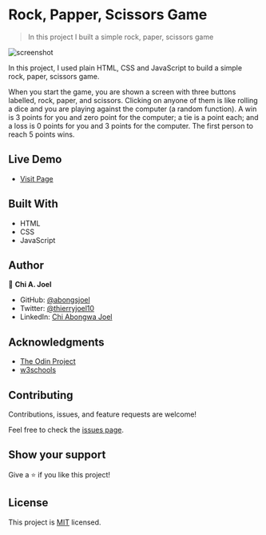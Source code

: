 
# Rock, Papper, Scissors Game

> In this project I built a simple rock, paper, scissors game

![screenshot](../master/screenshot.png)

In this project, I used plain HTML, CSS and JavaScript to build a simple rock, paper, scissors game.

When you start the game, you are shown a screen with three buttons labelled, rock, paper, and scissors. Clicking on anyone of them is like rolling a dice and you are playing against the computer (a random function). A win is 3 points for you and zero point for the computer; a tie is a point each; and a loss is 0 points for you and 3 points for the computer. The first person to reach 5 points wins.

## Live Demo 

- [Visit Page](https://abongsjoel.github.io/rock-paper-scissors/)

## Built With

- HTML
- CSS
- JavaScript

## Author

👤 **Chi A. Joel**

- GitHub: [@abongsjoel](https://github.com/abongsjoel)
- Twitter: [@thierryjoel10](https://twitter.com/ThierryJoel10)
- LinkedIn: [Chi Abongwa Joel](https://www.linkedin.com/in/chi-abongwa-joel-b4285a97/)

## Acknowledgments

- [The Odin Project](https://www.theodinproject.com)
- [w3schools](https://www.w3schools.com)

## Contributing

Contributions, issues, and feature requests are welcome!

Feel free to check the [issues page](https://github.com/abongsjoel/rock-paper-scissors/issues).

## Show your support

Give a ⭐️ if you like this project!

## License

  <p>This project is <a href="../master/LICENSE">MIT</a> licensed.</p>

